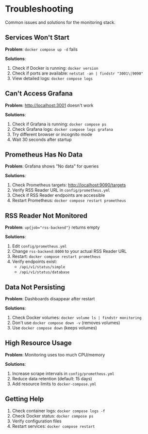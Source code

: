 # Troubleshooting

Common issues and solutions for the monitoring stack.

## Services Won't Start

**Problem**: `docker compose up -d` fails

**Solutions**:
1. Check if Docker is running: `docker version`
2. Check if ports are available: `netstat -an | findstr "3001\|9090"`
3. View detailed logs: `docker compose logs`

## Can't Access Grafana

**Problem**: <http://localhost:3001> doesn't work

**Solutions**:
1. Check if Grafana is running: `docker compose ps`
2. Check Grafana logs: `docker compose logs grafana`
3. Try different browser or incognito mode
4. Wait 30 seconds after startup

## Prometheus Has No Data

**Problem**: Grafana shows "No data" for queries

**Solutions**:
1. Check Prometheus targets: <http://localhost:9090/targets>
2. Verify RSS Reader URL in `config/prometheus.yml`
3. Check if RSS Reader endpoints are accessible
4. Restart Prometheus: `docker compose restart prometheus`

## RSS Reader Not Monitored

**Problem**: `up{job="rss-backend"}` returns empty

**Solutions**:
1. Edit `config/prometheus.yml`
2. Change `rss-backend:8000` to your actual RSS Reader URL
3. Restart: `docker compose restart prometheus`
4. Verify endpoints exist:
   - `/api/v1/status/simple`
   - `/api/v1/status/database`

## Data Not Persisting

**Problem**: Dashboards disappear after restart

**Solutions**:
1. Check Docker volumes: `docker volume ls | findstr monitoring`
2. Don't use `docker compose down -v` (removes volumes)
3. Use `docker compose down` (keeps volumes)

## High Resource Usage

**Problem**: Monitoring uses too much CPU/memory

**Solutions**:
1. Increase scrape intervals in `config/prometheus.yml`
2. Reduce data retention (default: 15 days)
3. Add resource limits to `docker-compose.yml`

## Getting Help

1. Check container logs: `docker compose logs -f`
2. Check Docker status: `docker compose ps`
3. Verify configuration files
4. Restart services: `docker compose restart`
